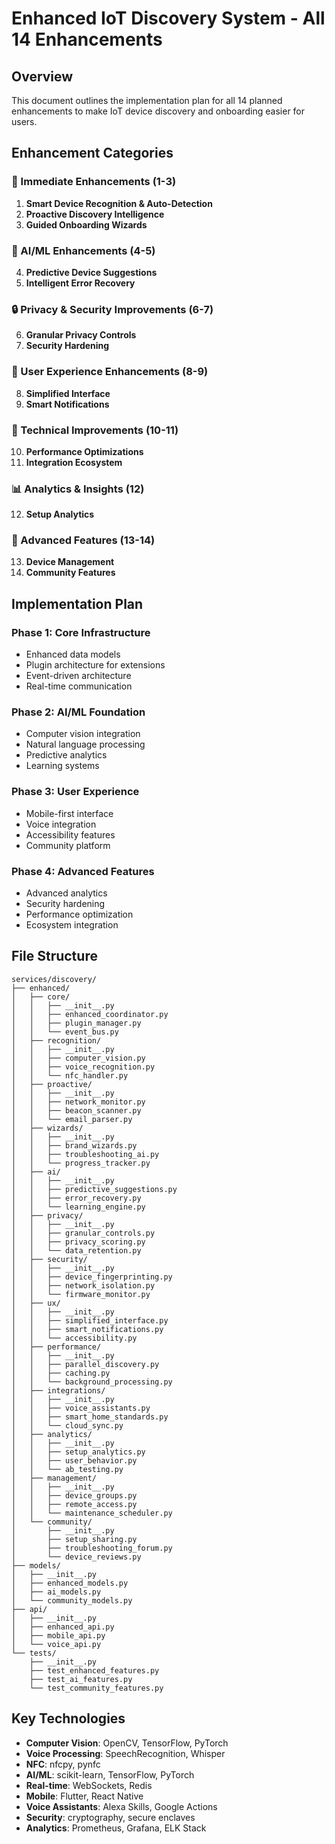 # Enhanced IoT Discovery System - All 14 Enhancements

## Overview
This document outlines the implementation plan for all 14 planned enhancements to make IoT device discovery and onboarding easier for users.

## Enhancement Categories

### 🚀 Immediate Enhancements (1-3)
1. **Smart Device Recognition & Auto-Detection**
2. **Proactive Discovery Intelligence** 
3. **Guided Onboarding Wizards**

### 🧠 AI/ML Enhancements (4-5)
4. **Predictive Device Suggestions**
5. **Intelligent Error Recovery**

### 🔒 Privacy & Security Improvements (6-7)
6. **Granular Privacy Controls**
7. **Security Hardening**

### 🎯 User Experience Enhancements (8-9)
8. **Simplified Interface**
9. **Smart Notifications**

### 🔧 Technical Improvements (10-11)
10. **Performance Optimizations**
11. **Integration Ecosystem**

### 📊 Analytics & Insights (12)
12. **Setup Analytics**

### 🎨 Advanced Features (13-14)
13. **Device Management**
14. **Community Features**

## Implementation Plan

### Phase 1: Core Infrastructure
- Enhanced data models
- Plugin architecture for extensions
- Event-driven architecture
- Real-time communication

### Phase 2: AI/ML Foundation
- Computer vision integration
- Natural language processing
- Predictive analytics
- Learning systems

### Phase 3: User Experience
- Mobile-first interface
- Voice integration
- Accessibility features
- Community platform

### Phase 4: Advanced Features
- Advanced analytics
- Security hardening
- Performance optimization
- Ecosystem integration

## File Structure
```
services/discovery/
├── enhanced/
│   ├── core/
│   │   ├── __init__.py
│   │   ├── enhanced_coordinator.py
│   │   ├── plugin_manager.py
│   │   └── event_bus.py
│   ├── recognition/
│   │   ├── __init__.py
│   │   ├── computer_vision.py
│   │   ├── voice_recognition.py
│   │   └── nfc_handler.py
│   ├── proactive/
│   │   ├── __init__.py
│   │   ├── network_monitor.py
│   │   ├── beacon_scanner.py
│   │   └── email_parser.py
│   ├── wizards/
│   │   ├── __init__.py
│   │   ├── brand_wizards.py
│   │   ├── troubleshooting_ai.py
│   │   └── progress_tracker.py
│   ├── ai/
│   │   ├── __init__.py
│   │   ├── predictive_suggestions.py
│   │   ├── error_recovery.py
│   │   └── learning_engine.py
│   ├── privacy/
│   │   ├── __init__.py
│   │   ├── granular_controls.py
│   │   ├── privacy_scoring.py
│   │   └── data_retention.py
│   ├── security/
│   │   ├── __init__.py
│   │   ├── device_fingerprinting.py
│   │   ├── network_isolation.py
│   │   └── firmware_monitor.py
│   ├── ux/
│   │   ├── __init__.py
│   │   ├── simplified_interface.py
│   │   ├── smart_notifications.py
│   │   └── accessibility.py
│   ├── performance/
│   │   ├── __init__.py
│   │   ├── parallel_discovery.py
│   │   ├── caching.py
│   │   └── background_processing.py
│   ├── integrations/
│   │   ├── __init__.py
│   │   ├── voice_assistants.py
│   │   ├── smart_home_standards.py
│   │   └── cloud_sync.py
│   ├── analytics/
│   │   ├── __init__.py
│   │   ├── setup_analytics.py
│   │   ├── user_behavior.py
│   │   └── ab_testing.py
│   ├── management/
│   │   ├── __init__.py
│   │   ├── device_groups.py
│   │   ├── remote_access.py
│   │   └── maintenance_scheduler.py
│   └── community/
│       ├── __init__.py
│       ├── setup_sharing.py
│       ├── troubleshooting_forum.py
│       └── device_reviews.py
├── models/
│   ├── __init__.py
│   ├── enhanced_models.py
│   ├── ai_models.py
│   └── community_models.py
├── api/
│   ├── __init__.py
│   ├── enhanced_api.py
│   ├── mobile_api.py
│   └── voice_api.py
└── tests/
    ├── __init__.py
    ├── test_enhanced_features.py
    ├── test_ai_features.py
    └── test_community_features.py
```

## Key Technologies
- **Computer Vision**: OpenCV, TensorFlow, PyTorch
- **Voice Processing**: SpeechRecognition, Whisper
- **NFC**: nfcpy, pynfc
- **AI/ML**: scikit-learn, TensorFlow, PyTorch
- **Real-time**: WebSockets, Redis
- **Mobile**: Flutter, React Native
- **Voice Assistants**: Alexa Skills, Google Actions
- **Security**: cryptography, secure enclaves
- **Analytics**: Prometheus, Grafana, ELK Stack
